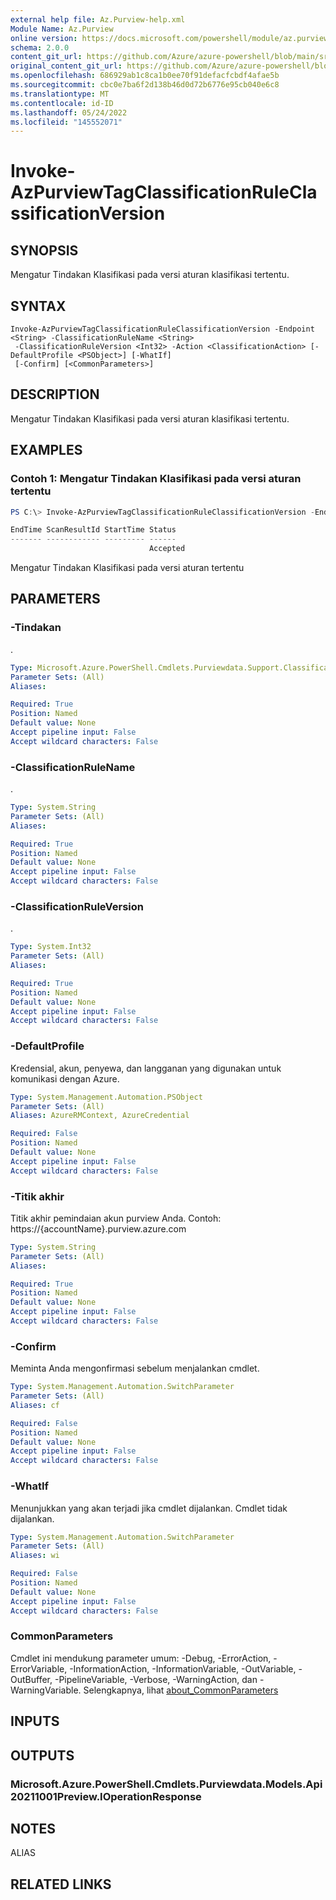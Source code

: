 ```yaml
---
external help file: Az.Purview-help.xml
Module Name: Az.Purview
online version: https://docs.microsoft.com/powershell/module/az.purview/invoke-azpurviewtagclassificationruleclassificationversion
schema: 2.0.0
content_git_url: https://github.com/Azure/azure-powershell/blob/main/src/Purview/Purview/help/Invoke-AzPurviewTagClassificationRuleClassificationVersion.md
original_content_git_url: https://github.com/Azure/azure-powershell/blob/main/src/Purview/Purview/help/Invoke-AzPurviewTagClassificationRuleClassificationVersion.md
ms.openlocfilehash: 686929ab1c8ca1b0ee70f91defacfcbdf4afae5b
ms.sourcegitcommit: cbc0e7ba6f2d138b46d0d72b6776e95cb040e6c8
ms.translationtype: MT
ms.contentlocale: id-ID
ms.lasthandoff: 05/24/2022
ms.locfileid: "145552071"
---
```

# Invoke-AzPurviewTagClassificationRuleClassificationVersion

## SYNOPSIS
Mengatur Tindakan Klasifikasi pada versi aturan klasifikasi tertentu.

## SYNTAX

```
Invoke-AzPurviewTagClassificationRuleClassificationVersion -Endpoint <String> -ClassificationRuleName <String>
 -ClassificationRuleVersion <Int32> -Action <ClassificationAction> [-DefaultProfile <PSObject>] [-WhatIf]
 [-Confirm] [<CommonParameters>]
```

## DESCRIPTION
Mengatur Tindakan Klasifikasi pada versi aturan klasifikasi tertentu.

## EXAMPLES

### Contoh 1: Mengatur Tindakan Klasifikasi pada versi aturan tertentu
```powershell
PS C:\> Invoke-AzPurviewTagClassificationRuleClassificationVersion -Endpoint 'https://parv-brs-2.purview.azure.com/' -ClassificationRuleName 'ClassificationRule2' -ClassificationRuleVersion 1 -Action 'Delete'

EndTime ScanResultId StartTime Status
------- ------------ --------- ------
                               Accepted
```

Mengatur Tindakan Klasifikasi pada versi aturan tertentu

## PARAMETERS

### -Tindakan
.

```yaml
Type: Microsoft.Azure.PowerShell.Cmdlets.Purviewdata.Support.ClassificationAction
Parameter Sets: (All)
Aliases:

Required: True
Position: Named
Default value: None
Accept pipeline input: False
Accept wildcard characters: False
```

### -ClassificationRuleName
.

```yaml
Type: System.String
Parameter Sets: (All)
Aliases:

Required: True
Position: Named
Default value: None
Accept pipeline input: False
Accept wildcard characters: False
```

### -ClassificationRuleVersion
.

```yaml
Type: System.Int32
Parameter Sets: (All)
Aliases:

Required: True
Position: Named
Default value: None
Accept pipeline input: False
Accept wildcard characters: False
```

### -DefaultProfile
Kredensial, akun, penyewa, dan langganan yang digunakan untuk komunikasi dengan Azure.

```yaml
Type: System.Management.Automation.PSObject
Parameter Sets: (All)
Aliases: AzureRMContext, AzureCredential

Required: False
Position: Named
Default value: None
Accept pipeline input: False
Accept wildcard characters: False
```

### -Titik akhir
Titik akhir pemindaian akun purview Anda.
Contoh: https://{accountName}.purview.azure.com

```yaml
Type: System.String
Parameter Sets: (All)
Aliases:

Required: True
Position: Named
Default value: None
Accept pipeline input: False
Accept wildcard characters: False
```

### -Confirm
Meminta Anda mengonfirmasi sebelum menjalankan cmdlet.

```yaml
Type: System.Management.Automation.SwitchParameter
Parameter Sets: (All)
Aliases: cf

Required: False
Position: Named
Default value: None
Accept pipeline input: False
Accept wildcard characters: False
```

### -WhatIf
Menunjukkan yang akan terjadi jika cmdlet dijalankan.
Cmdlet tidak dijalankan.

```yaml
Type: System.Management.Automation.SwitchParameter
Parameter Sets: (All)
Aliases: wi

Required: False
Position: Named
Default value: None
Accept pipeline input: False
Accept wildcard characters: False
```

### CommonParameters
Cmdlet ini mendukung parameter umum: -Debug, -ErrorAction, -ErrorVariable, -InformationAction, -InformationVariable, -OutVariable, -OutBuffer, -PipelineVariable, -Verbose, -WarningAction, dan -WarningVariable. Selengkapnya, lihat [about_CommonParameters](http://go.microsoft.com/fwlink/?LinkID=113216)

## INPUTS

## OUTPUTS

### Microsoft.Azure.PowerShell.Cmdlets.Purviewdata.Models.Api20211001Preview.IOperationResponse

## NOTES

ALIAS

## RELATED LINKS
